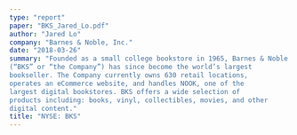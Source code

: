 ```yaml
---
type: "report"
paper: "BKS_Jared_Lo.pdf"
author: "Jared Lo"
company: "Barnes & Noble, Inc."
date: "2018-03-26"
summary: "Founded as a small college bookstore in 1965, Barnes & Noble
(“BKS” or “the Company”) has since become the world’s largest
bookseller. The Company currently owns 630 retail locations,
operates an eCommerce website, and handles NOOK, one of the
largest digital bookstores. BKS offers a wide selection of
products including: books, vinyl, collectibles, movies, and other
digital content."
title: "NYSE: BKS"
---
```


